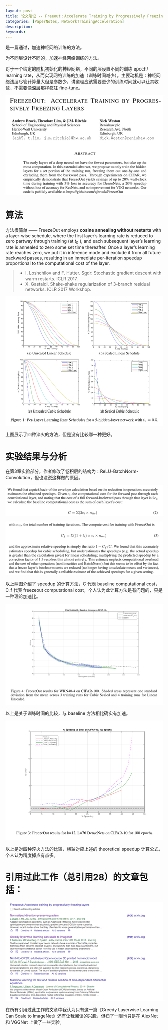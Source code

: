 ```yaml
---
layout: post
title: 论文笔记 -- Freeout：Accelerate Training by Progressively Freezing Layers
categories: [PaperNotes, NetworkTrainingAcceleration]
description: 
keywords: 
---
```


是一篇通过，加速神经网络训练的方法。

为不同层设计不同的，加速神经网络训练的方法。

对于一个给定的随机初始化的神经网络，不同的层设置不同的训练 epoch/ learning rate，从而实现网络训练的加速（训练时间减少）。主要动机是：神经网络浅层尽管计算量大但是参数少，讲道理应该需要更少的训练时间就可以让其收敛，不需要像深层那样疯狂 fine-tune。

![](/images/posts/networktraining/freezeout_0.png)

# 算法

方法很简单 —— FreezeOut employs **cosine annealing without restarts** with a layer-wise schedule, where the first layer’s learning rate is reduced to zero partway through training (at $t_0$ ), and each subsequent layer’s learning rate is annealed to zero some set time thereafter. Once a layer’s learning rate reaches zero, we put it in inference mode and exclude it from all future backward passes, resulting in an immediate per-iteration speedup proportional to the computational cost of the layer.

> - I. Loshchilov and F. Hutter. Sgdr: Stochastic gradient descent with warm restarts. ICLR 2017.
> - X. Gastaldi. Shake-shake regularization of 3-branch residual networks. ICLR 2017 Workshop.

![](/images/posts/networktraining/freezeout_1.png)

上图展示了四种淬火的方法，但是没有比较哪一种更好。

# 实验结果与分析

在第3章实验部分，作者修改了卷积层的结构为：ReLU-BatchNorm-Convolution，但也没说这样做的原因。

![](/images/posts/networktraining/freezeout_2.png)

![](/images/posts/networktraining/freezeout_3.png)

以上两图介绍了 speedup 的计算方法，C 代表 baseline computational cost，C_f 代表 freezeout computational cost，个人认为此计算方法是有问题的，只是一种理论加速比。

![](/images/posts/networktraining/freezeout_4.png)

以上是关于训练时间的比较，与 baseline 方法相比确实有加速。

![](/images/posts/networktraining/freezeout_5.png)

以上是对四种淬火方法的比较，横轴对应上述的 theoretical speedup 计算公式，个人认为精度掉点有点多。

# 引用过此工作（总引用28）的文章包括：

![](/images/posts/networktraining/freezeout_6.png)

在所有引用过此工作的文章中我认为只有这一篇《Greedy Layerwise Learning Can Scale to ImageNet》还有让我阅读的兴趣，但扫了一眼也只是在 AlexNet 和 VGGNet 上做了一些实验。